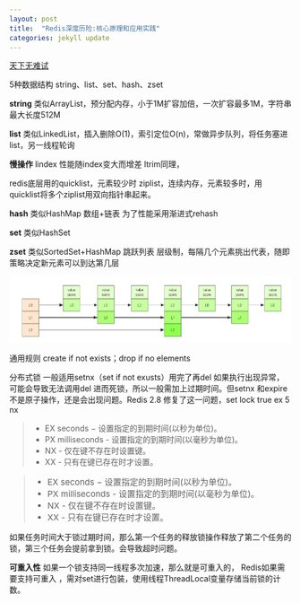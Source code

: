 ```yaml
---
layout: post
title:  "Redis深度历险:核心原理和应用实践"
categories: jekyll update
---
```


<a href="https://zhuanlan.zhihu.com/p/32540678" target="_blank">天下无难试</a>

5种数据结构 string、list、set、hash、zset

**string** 类似ArrayList，预分配内存，小于1M扩容加倍，一次扩容最多1M，字符串最大长度512M

**list** 类似LinkedList，插入删除O(1)，索引定位O(n)，常做异步队列，将任务塞进list，另一线程轮询

**慢操作** lindex 性能随index变大而增差 ltrim同理，

redis底层用的quicklist，元素较少时 ziplist，连续内存，元素较多时，用quicklist将多个ziplist用双向指针串起来。

**hash** 类似HashMap 数组+链表 为了性能采用渐进式rehash 

**set** 类似HashSet

**zset** 类似SortedSet+HashMap 跳跃列表 层级制，每隔几个元素挑出代表，随即策略决定新元素可以到达第几层

![](/images/屏幕截图_20211108170333.png)

通用规则 create if not exists；drop if no elements

分布式锁 一般适用setnx（set if not exusts）用完了再del  如果执行出现异常，可能会导致无法调用del 进而死锁，所以一般需加上过期时间。但setnx 和expire不是原子操作，还是会出现问题。Redis 2.8 修复了这一问题，set lock true ex 5 nx

> - EX seconds − 设置指定的到期时间(以秒为单位)。
> - PX milliseconds - 设置指定的到期时间(以毫秒为单位)。
> - NX - 仅在键不存在时设置键。
> - XX - 只有在键已存在时才设置。

<blockquote style="font-size:15px" >
  <ul>
    <li>EX seconds − 设置指定的到期时间(以秒为单位)。</li>
    <li>PX milliseconds - 设置指定的到期时间(以毫秒为单位)。</li>
    <li>NX - 仅在键不存在时设置键。</li>
    <li>XX - 只有在键已存在时才设置。</li>
  </ul>
</blockquote>

如果任务时间大于锁过期时间，那么第一个任务的释放锁操作释放了第二个任务的锁，第三个任务会提前拿到锁。会导致超时问题。

**可重入性**  如果一个锁支持同一线程多次加速，那么就是可重入的， Redis如果需要支持可重入 ，需对set进行包装，使用线程ThreadLocal变量存储当前锁的计数。

